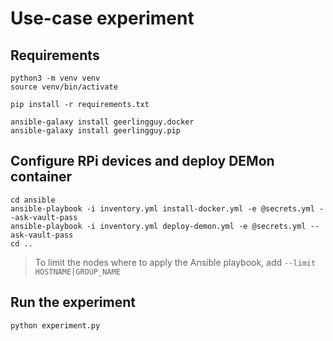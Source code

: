 # Use-case experiment

## Requirements
```shell
python3 -m venv venv
source venv/bin/activate

pip install -r requirements.txt

ansible-galaxy install geerlingguy.docker
ansible-galaxy install geerlingguy.pip
```

## Configure RPi devices and deploy DEMon container
```shell
cd ansible
ansible-playbook -i inventory.yml install-docker.yml -e @secrets.yml --ask-vault-pass
ansible-playbook -i inventory.yml deploy-demon.yml -e @secrets.yml --ask-vault-pass
cd ..
```

> To limit the nodes where to apply the Ansible playbook, add `--limit HOSTNAME|GROUP_NAME`

## Run the experiment
```shell
python experiment.py
```
